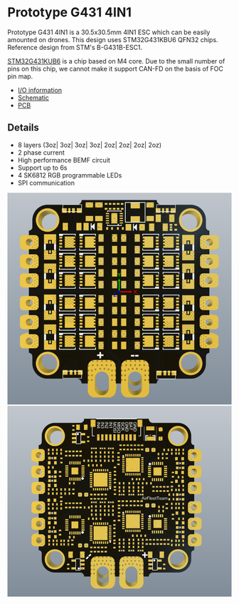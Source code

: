 # Prototype G431 4IN1

Prototype G431 4IN1 is a 30.5x30.5mm 4IN1 ESC which can be easily amounted on drones. This design uses STM32G431KBU6 QFN32 chips. Reference design from STM's B-G431B-ESC1.

[STM32G431KUB6](https://www.st.com/content/st_com/en/products/microcontrollers-microprocessors/stm32-32-bit-arm-cortex-mcus/stm32-mainstream-mcus/stm32g4-series/stm32g4x1/stm32g431kb.html) is a chip based on M4 core. Due to the small number of pins on this chip, we cannot make it support CAN-FD on the basis of FOC pin map.

- [I/O information](https://github.com/AirFleetTeam/FOC_ESC-hardware/blob/master/STM32G431/Pin_IO_assignments.md)
- [Schematic](https://github.com/AirFleetTeam/FOC_ESC-hardware/blob/master/STM32G431/PROTOTYPE_G431_4IN1_v1.0.pdf)
- [PCB](https://github.com/AirFleetTeam/FOC_ESC-hardware/blob/master/STM32G431/PROTOTYPE_G431_4IN1_v1.0.PcbDoc)

## Details

- 8 layers (3oz| 3oz| 3oz| 3oz| 2oz| 2oz| 2oz| 2oz)
- 2 phase current
- High performance BEMF circuit
- Support up to 6s
- 4 SK6812 RGB programmable LEDs
- SPI communication

![CruxOne_v1.2_top](images/PROTOTYPE_G431_4IN1_v1.0_top.png?raw=true "CruxOne_v1.2_top")
![CruxOne_v1.2_bottom](images/PROTOTYPE_G431_4IN1_v1.0_bottom.png?raw=true "CruxOne_v1.2_bottom")